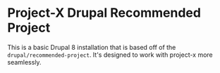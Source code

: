 
# Project-X Drupal Recommended Project

This is a basic Drupal 8 installation that is based off of the `drupal/recommended-project`. It's designed to work with project-x more seamlessly.